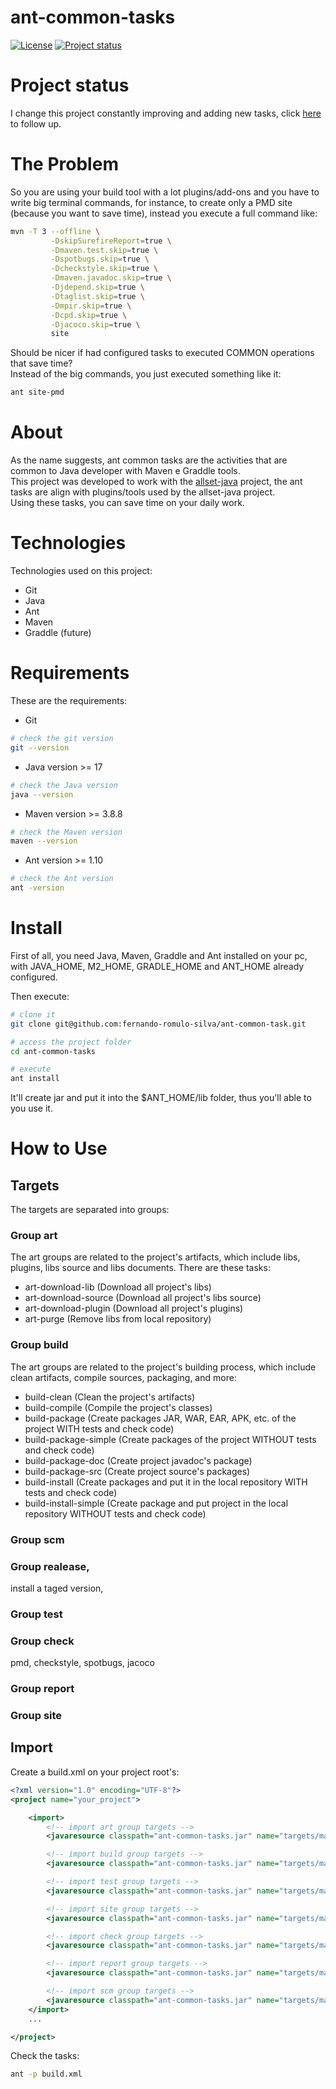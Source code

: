 # ant-common-tasks

[![License](https://img.shields.io/badge/License-Apache%202.0-blue.svg)](https://opensource.org/licenses/Apache-2.0)
[![Project status](https://img.shields.io/badge/Project%20status-Maintenance-orange.svg)](https://img.shields.io/badge/Project%20status-Maintenance-orange.svg)

# Project status

I change this project constantly improving and adding new tasks, click [here](docs/STATUS.md) to follow up.

# The Problem

So you are using your build tool with a lot plugins/add-ons and you have to write big terminal commands, for instance, to create only a PMD site (because you want to save time), instead you execute a full command like:

```bash
mvn -T 3 --offline \
         -DskipSurefireReport=true \
         -Dmaven.test.skip=true \
         -Dspotbugs.skip=true \
         -Dcheckstyle.skip=true \
         -Dmaven.javadoc.skip=true \
         -Djdepend.skip=true \
         -Dtaglist.skip=true \
         -Dmpir.skip=true \
         -Dcpd.skip=true \
         -Djacoco.skip=true \
         site
```

Should be nicer if had configured tasks to executed COMMON operations that save time? <br />
Instead of the big commands, you just executed something like it:

```bash
ant site-pmd
```

# About

As the name suggests, ant common tasks are the activities that are common to Java developer with Maven e Graddle tools. <br />
This project was developed to work with the [allset-java](https://github.com/fernando-romulo-silva/allset-java) project, the ant tasks are align with plugins/tools used by the allset-java project. <br />
Using these tasks, you can save time on your daily work.

# Technologies

Technologies used on this project:

- Git
- Java
- Ant
- Maven
- Graddle (future)

# Requirements

These are the requirements:

- Git

```bash
# check the git version
git --version
```

- Java version >= 17

```bash
# check the Java version
java --version
```

- Maven version >= 3.8.8

```bash
# check the Maven version
maven --version
```

- Ant version >= 1.10

```bash
# check the Ant version
ant -version
```

# Install

First of all, you need Java, Maven, Graddle and Ant installed on your pc, with JAVA_HOME, M2_HOME, GRADLE_HOME and ANT_HOME already configured. <br />

Then execute:

```bash
# clone it
git clone git@github.com:fernando-romulo-silva/ant-common-task.git

# access the project folder
cd ant-common-tasks

# execute
ant install
```

It'll create jar and put it into the $ANT_HOME/lib folder, thus you'll able to you use it.

# How to Use

## Targets

The targets are separated into groups:

### Group art

The art groups are related to the project's artifacts, which include libs, plugins, libs source and libs documents.
There are these tasks:

- art-download-lib (Download all project's libs)
- art-download-source (Download all project's libs source)
- art-download-plugin (Download all project's plugins)
- art-purge (Remove libs from local repository)

### Group build

The art groups are related to the project's building process, which include clean artifacts, compile sources, packaging, and more:

- build-clean (Clean the project's artifacts)
- build-compile (Compile the project's classes)
- build-package (Create packages JAR, WAR, EAR, APK, etc. of the project WITH tests and check code)
- build-package-simple (Create packages of the project WITHOUT tests and check code)
- build-package-doc (Create project javadoc's package)
- build-package-src (Create project source's packages)
- build-install (Create packages and put it in the local repository WITH tests and check code)
- build-install-simple (Create package and put project in the local repository WITHOUT tests and check
  code)

### Group scm

### Group realease,

install a taged version,

### Group test

### Group check

pmd, checkstyle, spotbugs, jacoco

### Group report

### Group site

## Import

Create a build.xml on your project root's:

```xml
<?xml version="1.0" encoding="UTF-8"?>
<project name="your_project">

	<import>
		<!-- import art group targets -->
		<javaresource classpath="ant-common-tasks.jar" name="targets/maven/maven-art.xml" />

		<!-- import build group targets -->
		<javaresource classpath="ant-common-tasks.jar" name="targets/maven/maven-build.xml" />

		<!-- import test group targets -->
		<javaresource classpath="ant-common-tasks.jar" name="targets/maven/maven-test.xml" />

		<!-- import site group targets -->
		<javaresource classpath="ant-common-tasks.jar" name="targets/maven/maven-site.xml" />

		<!-- import check group targets -->
		<javaresource classpath="ant-common-tasks.jar" name="targets/maven/maven-check.xml" />

		<!-- import report group targets -->
		<javaresource classpath="ant-common-tasks.jar" name="targets/maven/maven-report.xml" />

		<!-- import scm group targets -->
		<javaresource classpath="ant-common-tasks.jar" name="targets/maven/maven-scm.xml" />
	</import>
	...

</project>
```

Check the tasks:

```bash
ant -p build.xml
```
